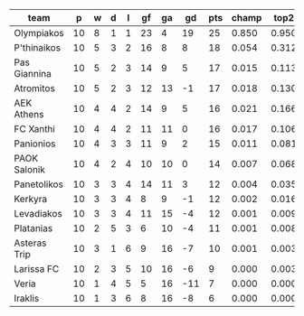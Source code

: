 |     team     | p  | w | d | l | gf | ga | gd  | pts | champ | top2  | top3  | top4  |  5-7  | bot4  | bot3  | bot2  |
|--------------|----|---|---|---|----|----|-----|-----|-------|-------|-------|-------|-------|-------|-------|-------|
| Olympiakos   | 10 | 8 | 1 | 1 | 23 |  4 |  19 |  25 | 0.850 | 0.950 | 0.979 | 0.990 | 0.010 | 0.000 | 0.000 | 0.000|
| P'thinaikos  | 10 | 5 | 3 | 2 | 16 |  8 |   8 |  18 | 0.054 | 0.312 | 0.491 | 0.627 | 0.242 | 0.010 | 0.004 | 0.001|
| Pas Giannina | 10 | 5 | 2 | 3 | 14 |  9 |   5 |  17 | 0.015 | 0.113 | 0.233 | 0.350 | 0.314 | 0.043 | 0.020 | 0.008|
| Atromitos    | 10 | 5 | 2 | 3 | 12 | 13 |  -1 |  17 | 0.018 | 0.130 | 0.246 | 0.364 | 0.314 | 0.042 | 0.023 | 0.008|
| AEK Athens   | 10 | 4 | 4 | 2 | 14 |  9 |   5 |  16 | 0.021 | 0.166 | 0.304 | 0.435 | 0.306 | 0.029 | 0.014 | 0.005|
| FC Xanthi    | 10 | 4 | 4 | 2 | 11 | 11 |   0 |  16 | 0.017 | 0.106 | 0.215 | 0.327 | 0.315 | 0.046 | 0.024 | 0.010|
| Panionios    | 10 | 4 | 3 | 3 | 11 |  9 |   2 |  15 | 0.011 | 0.081 | 0.180 | 0.280 | 0.307 | 0.062 | 0.033 | 0.014|
| PAOK Salonik | 10 | 4 | 2 | 4 | 10 | 10 |   0 |  14 | 0.007 | 0.068 | 0.153 | 0.249 | 0.301 | 0.084 | 0.047 | 0.021|
| Panetolikos  | 10 | 3 | 3 | 4 | 14 | 11 |   3 |  12 | 0.004 | 0.035 | 0.086 | 0.155 | 0.246 | 0.154 | 0.095 | 0.044|
| Kerkyra      | 10 | 3 | 3 | 4 |  8 |  9 |  -1 |  12 | 0.002 | 0.016 | 0.041 | 0.080 | 0.176 | 0.268 | 0.171 | 0.093|
| Levadiakos   | 10 | 3 | 3 | 4 | 11 | 15 |  -4 |  12 | 0.001 | 0.009 | 0.029 | 0.052 | 0.142 | 0.335 | 0.221 | 0.125|
| Platanias    | 10 | 2 | 5 | 3 |  6 | 10 |  -4 |  11 | 0.001 | 0.008 | 0.023 | 0.043 | 0.130 | 0.365 | 0.254 | 0.137|
| Asteras Trip | 10 | 3 | 1 | 6 |  9 | 16 |  -7 |  10 | 0.001 | 0.003 | 0.013 | 0.027 | 0.086 | 0.490 | 0.360 | 0.228|
| Larissa FC   | 10 | 2 | 3 | 5 | 10 | 16 |  -6 |   9 | 0.000 | 0.003 | 0.008 | 0.016 | 0.068 | 0.540 | 0.409 | 0.263|
| Veria        | 10 | 1 | 4 | 5 |  5 | 16 | -11 |   7 | 0.000 | 0.000 | 0.001 | 0.003 | 0.020 | 0.779 | 0.676 | 0.537|
| Iraklis      | 10 | 1 | 3 | 6 |  8 | 16 |  -8 |   6 | 0.000 | 0.000 | 0.002 | 0.004 | 0.025 | 0.751 | 0.649 | 0.505|
